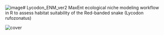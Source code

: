 ![image](https://github.com/yucheols/Lycodon_ENM_ver2/assets/85914125/2e64a27f-f08b-4cb5-ae74-a303d3351c6d)# Lycodon_ENM_ver2
MaxEnt ecological niche modeling workflow in R to assess habitat suitability of the Red-banded snake (Lycodon rufozonatus)

![cover](https://github.com/yucheols/Lycodon_ENM_ver2/assets/85914125/06b06949-4ca1-4504-a7c8-0a56e2cf880f)




